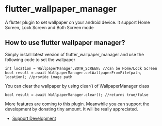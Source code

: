# flutter_wallpaper_manager

A flutter plugin to set wallpaper on your android device. It support Home Screen, Lock Screen and Both Screen mode

## How to use flutter wallpaper manager?

Simply install latest version of flutter_wallpaper_manager and use the following code to set the wallpaper

```
int location = WallpaperManager.BOTH_SCREEN; //can be Home/Lock Screen
bool result = await WallpaperManager.setWallpaperFromFile(path, location); //provide image path

```

You can clear the wallpaper by using clear() of WallpaperManager class

```
bool result = await WallpaperManager.clear(); //returns true/false

```
More features are coming to this plugin. Meanwhile you can support the development by donating tiny amount. It will be really appreciated.

- [Support Development](https://paypal.me/prasadkirpekar)

